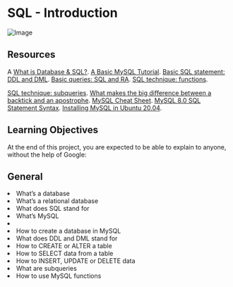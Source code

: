 <h1>SQL - Introduction</h1>

![Image](https://s3.amazonaws.com/intranet-projects-files/holbertonschool-higher-level_programming+/272/rtcwz.jpg "icon")

<h2>Resources</h2>

A [What is Database & SQL?](https://www.youtube.com/watch?v=FR4QIeZaPeM).
[A Basic MySQL Tutorial](https://www.digitalocean.com/community/tutorials/how-to-install-mysql-on-ubuntu-20-04).
[Basic SQL statement: DDL and DML](https://web.csulb.edu/colleges/coe/cecs/dbdesign/dbdesign.php?page=sql/ddldml.php).
[Basic queries: SQL and RA](href="https://web.csulb.edu/colleges/coe/cecs/dbdesign/dbdesign.php?page=sql/queries.php).
[SQL technique: functions](https://web.csulb.edu/colleges/coe/cecs/dbdesign/dbdesign.php?page=sql/functions.php).

[SQL technique: subqueries](href="https://web.csulb.edu/colleges/coe/cecs/dbdesign/dbdesign.php?page=sql/subqueries.php).
[What makes the big difference between a backtick and an apostrophe](href="https://stackoverflow.com/questions/29402361/what-makes-the-big-difference-between-a-backtick-and-an-apostrophe/29402458).
[MySQL Cheat Sheet](href="https://intellipaat.com/mediaFiles/2019/02/SQL-Commands-Cheat-Sheet.pdf?US).
[MySQL 8.0 SQL Statement Syntax](https://dev.mysql.com/doc/refman/8.0/en/sql-statements.html).
[Installing MySQL in Ubuntu 20.04](href="https://phoenixnap.com/kb/install-mysql-ubuntu-20-04).

<h2>Learning Objectives</h2>
<p>At the end of this project, you are expected to be able to explain to anyone, without the help of Google:</p>

<h2>General</h2>
<li>What’s a database</li>
<li>What’s a relational database</li>
<li>What does SQL stand for</li>
<li>What’s MySQL<li>
<li>How to create a database in MySQL</li>
<li>What does DDL and DML stand for</li>
<li>How to CREATE or ALTER a table</li>
<li>How to SELECT data from a table</li>
<li>How to INSERT, UPDATE or DELETE data</li>
<li>What are subqueries</li>
<li>How to use MySQL functions</li>

